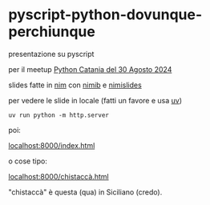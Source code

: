 # pyscript-python-dovunque-perchiunque

presentazione su pyscript

per il meetup [Python Catania del 30 Agosto 2024](https://www.meetup.com/it-IT/python-catania/events/302671524/)

slides fatte in [nim] con [nimib] e [nimislides]

per vedere le slide in locale (fatti un favore e usa [uv])

    uv run python -m http.server

poi:

[localhost:8000/index.html](localhost:8000/index.html)

o cose tipo:

[localhost:8000/chistaccà.html](localhost:8000/chistacc%C3%A0.html)

"chistaccà" è questa (qua) in Siciliano (credo).

[uv]: https://docs.astral.sh/uv/
[nim]: https://nim-lang.org/
[nimib]: https://github.com/pietroppeter/nimib
[nimislides]: https://github.com/pietroppeter/nimib
